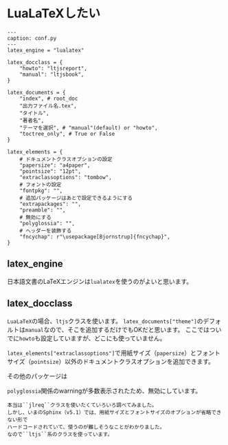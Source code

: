 # LuaLaTeXしたい

```{code-block} python
---
caption: conf.py
---
latex_engine = "lualatex"

latex_docclass = {
    "howto": "ltjsreport",
    "manual": "ltjsbook",
}

latex_documents = {
    "index", # root_doc
    "出力ファイル名.tex",
    "タイトル",
    "著者名",
    "テーマを選択", # "manual"(default) or "howto",
    "toctree_only", # True or False
}

latex_elements = {
    # ドキュメントクラスオプションの設定
    "papersize": "a4paper",
    "pointsize": "12pt",
    "extraclassoptions": "tombow",
    # フォントの設定
    "fontpkg": "",
    # 追加パッケージはあとで設定できるようにする
    "extrapackages": "",
    "preamble": "",
    # 無効にする
    "polyglossia": "",
    # ヘッダーを装飾する
    "fncychap": r"\usepackage[Bjornstrup]{fncychap}",
}
```

## latex_engine

日本語文書のLaTeXエンジンは``lualatex``を使うのがよいと思います。

## latex_docclass

``LuaLaTeX``の場合、``ltjs``クラスを使います。
``latex_documents["theme"]``のデフォルトは``manual``なので、そこを追加するだけでもOKだと思います。
ここではついでに``howto``も設定していますが、どこにも使っていません。

``latex_elements["extraclassoptions"]``で用紙サイズ（``papersize``）とフォントサイズ（``pointsize``）以外のドキュメントクラスオプションを追加できます。

その他のパッケージは


``polyglossia``関係のwarningが多数表示されたため、無効にしています。


```{note}
本当は``jlreq``クラスを使いたくていろいろ調べてみました。
しかし、いまのSphinx（v5.1）では、用紙サイズとフォントサイズのオプションが省略できない形で
ハードコードされていて、使うのが難しそうなことがわかりました。
なので``ltjs``系のクラスを使っています。
```
